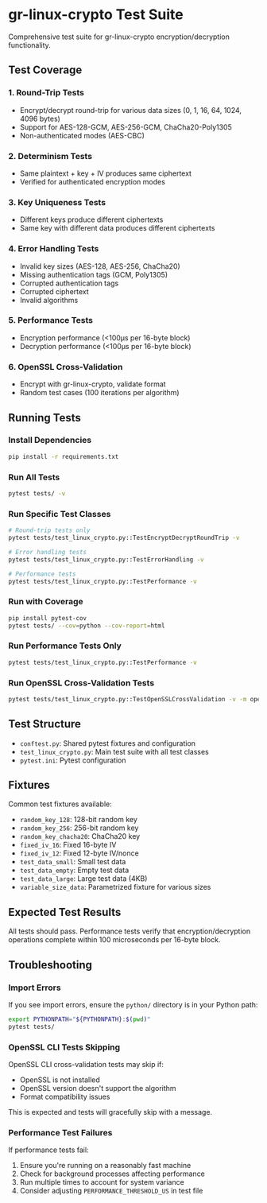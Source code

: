# gr-linux-crypto Test Suite

Comprehensive test suite for gr-linux-crypto encryption/decryption functionality.

## Test Coverage

### 1. Round-Trip Tests
- Encrypt/decrypt round-trip for various data sizes (0, 1, 16, 64, 1024, 4096 bytes)
- Support for AES-128-GCM, AES-256-GCM, ChaCha20-Poly1305
- Non-authenticated modes (AES-CBC)

### 2. Determinism Tests
- Same plaintext + key + IV produces same ciphertext
- Verified for authenticated encryption modes

### 3. Key Uniqueness Tests
- Different keys produce different ciphertexts
- Same key with different data produces different ciphertexts

### 4. Error Handling Tests
- Invalid key sizes (AES-128, AES-256, ChaCha20)
- Missing authentication tags (GCM, Poly1305)
- Corrupted authentication tags
- Corrupted ciphertext
- Invalid algorithms

### 5. Performance Tests
- Encryption performance (<100μs per 16-byte block)
- Decryption performance (<100μs per 16-byte block)

### 6. OpenSSL Cross-Validation
- Encrypt with gr-linux-crypto, validate format
- Random test cases (100 iterations per algorithm)

## Running Tests

### Install Dependencies
```bash
pip install -r requirements.txt
```

### Run All Tests
```bash
pytest tests/ -v
```

### Run Specific Test Classes
```bash
# Round-trip tests only
pytest tests/test_linux_crypto.py::TestEncryptDecryptRoundTrip -v

# Error handling tests
pytest tests/test_linux_crypto.py::TestErrorHandling -v

# Performance tests
pytest tests/test_linux_crypto.py::TestPerformance -v
```

### Run with Coverage
```bash
pip install pytest-cov
pytest tests/ --cov=python --cov-report=html
```

### Run Performance Tests Only
```bash
pytest tests/test_linux_crypto.py::TestPerformance -v
```

### Run OpenSSL Cross-Validation Tests
```bash
pytest tests/test_linux_crypto.py::TestOpenSSLCrossValidation -v -m openssl
```

## Test Structure

- `conftest.py`: Shared pytest fixtures and configuration
- `test_linux_crypto.py`: Main test suite with all test classes
- `pytest.ini`: Pytest configuration

## Fixtures

Common test fixtures available:
- `random_key_128`: 128-bit random key
- `random_key_256`: 256-bit random key
- `random_key_chacha20`: ChaCha20 key
- `fixed_iv_16`: Fixed 16-byte IV
- `fixed_iv_12`: Fixed 12-byte IV/nonce
- `test_data_small`: Small test data
- `test_data_empty`: Empty test data
- `test_data_large`: Large test data (4KB)
- `variable_size_data`: Parametrized fixture for various sizes

## Expected Test Results

All tests should pass. Performance tests verify that encryption/decryption
operations complete within 100 microseconds per 16-byte block.

## Troubleshooting

### Import Errors
If you see import errors, ensure the `python/` directory is in your Python path:
```bash
export PYTHONPATH="${PYTHONPATH}:$(pwd)"
pytest tests/
```

### OpenSSL CLI Tests Skipping
OpenSSL CLI cross-validation tests may skip if:
- OpenSSL is not installed
- OpenSSL version doesn't support the algorithm
- Format compatibility issues

This is expected and tests will gracefully skip with a message.

### Performance Test Failures
If performance tests fail:
1. Ensure you're running on a reasonably fast machine
2. Check for background processes affecting performance
3. Run multiple times to account for system variance
4. Consider adjusting `PERFORMANCE_THRESHOLD_US` in test file

